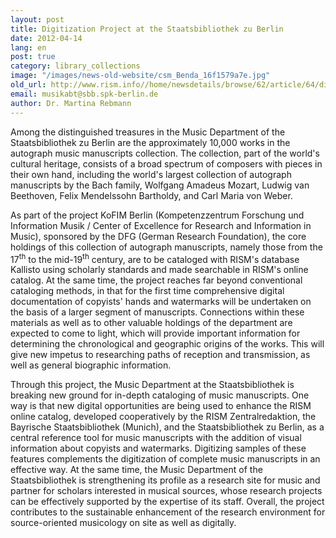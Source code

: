 ```yaml
---
layout: post
title: Digitization Project at the Staatsbibliothek zu Berlin
date: 2012-04-14
lang: en
post: true
category: library_collections
image: "/images/news-old-website/csm_Benda_16f1579a7e.jpg"
old_url: http://www.rism.info//home/newsdetails/browse/62/article/64/digitization-project-at-the-staatsbibliothek-zu-berlin.html
email: musikabt@sbb.spk-berlin.de
author: Dr. Martina Rebmann
---
```


Among the distinguished treasures in the Music Department of the Staatsbibliothek zu Berlin are the approximately 10,000 works in the autograph music manuscripts collection. The collection, part of the world's cultural heritage, consists of a broad spectrum of composers with pieces in their own hand, including the world's largest collection of autograph manuscripts by the Bach family, Wolfgang Amadeus Mozart, Ludwig van Beethoven, Felix Mendelssohn Bartholdy, and Carl Maria von Weber.


As part of the project KoFIM Berlin (Kompetenzzentrum Forschung und Information Musik / Center of Excellence for Research and Information in Music), sponsored by the DFG (German Research Foundation), the core holdings of this collection of autograph manuscripts, namely those from the 17<sup>th</sup> to the mid-19<sup>th</sup> century, are to be cataloged with RISM's database Kallisto using scholarly standards and made searchable in RISM's online catalog. At the same time, the project reaches far beyond conventional cataloging methods, in that for the first time comprehensive digital documentation of copyists' hands and watermarks will be undertaken on the basis of a larger segment of manuscripts. Connections within these materials as well as to other valuable holdings of the department are expected to come to light, which will provide important information for determining the chronological and geographic origins of the works. This will give new impetus to researching paths of reception and transmission, as well as general biographic information.


Through this project, the Music Department at the Staatsbibliothek is breaking new ground for in-depth cataloging of music manuscripts. One way is that new digital opportunities are being used to enhance the RISM online catalog, developed cooperatively by the RISM Zentralredaktion, the Bayrische Staatsbibliothek (Munich), and the Staatsbibliothek zu Berlin, as a central reference tool for music manuscripts with the addition of visual information about copyists and watermarks. Digitizing samples of these features complements the digitization of complete music manuscripts in an effective way. At the same time, the Music Department of the Staatsbibliothek is strengthening its profile as a research site for music and partner for scholars interested in musical sources, whose research projects can be effectively supported by the expertise of its staff. Overall, the project contributes to the sustainable enhancement of the research environment for source-oriented musicology on site as well as digitally.